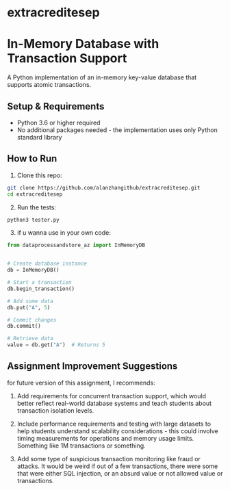 # extracreditesep

# In-Memory Database with Transaction Support

A Python implementation of an in-memory key-value database that supports atomic transactions.

## Setup & Requirements

- Python 3.6 or higher required
- No additional packages needed - the implementation uses only Python standard library

## How to Run

1. Clone this repo:
```bash
git clone https://github.com/alanzhangithub/extracreditesep.git
cd extracreditesep
```

2. Run the tests:
```bash
python3 tester.py
```

3. if u wanna use in your own code:
```python
from dataprocessandstore_az import InMemoryDB


# Create database instance
db = InMemoryDB()

# Start a transaction
db.begin_transaction()

# Add some data
db.put("A", 5)

# Commit changes
db.commit()

# Retrieve data
value = db.get("A")  # Returns 5
```

## Assignment Improvement Suggestions

for future version of this assignment, I recommends:

1. Add requirements for concurrent transaction support, which would better reflect real-world database systems and teach students about transaction isolation levels.

2. Include performance requirements and testing with large datasets to help students understand scalability considerations - this could involve timing measurements for operations and memory usage limits. Something like 1M transactions or something.

3. Add some type of suspicious transaction monitoring like fraud or attacks. It would be weird if out of a few transactions, there were some that were either SQL injection, or an absurd value or not allowed value or transactions.